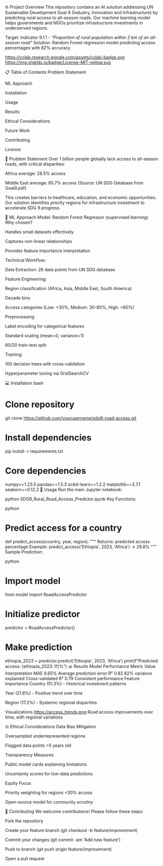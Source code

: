 🌐 Project Overview
This repository contains an AI solution addressing UN Sustainable Development Goal 9 (Industry, Innovation and Infrastructure) by predicting rural access to all-season roads. Our machine learning model helps governments and NGOs prioritize infrastructure investments in underserved regions.

Target: Indicator 9.1.1 - *"Proportion of rural population within 2 km of an all-season road"*
Solution: Random Forest regression model predicting access percentages with 82% accuracy

https://colab.research.google.com/assets/colab-badge.svg
https://img.shields.io/badge/License-MIT-yellow.svg

📋 Table of Contents
Problem Statement

ML Approach

Installation

Usage

Results

Ethical Considerations

Future Work

Contributing

License

🎯 Problem Statement
Over 1 billion people globally lack access to all-season roads, with critical disparities:

Africa average: 28.5% access

Middle East average: 85.7% access
(Source: UN SDG Database from Goal9.pdf)

This creates barriers to healthcare, education, and economic opportunities. Our solution identifies priority regions for infrastructure investment to accelerate SDG 9 progress.

🤖 ML Approach
Model: Random Forest Regressor (supervised learning)
Why chosen?

Handles small datasets effectively

Captures non-linear relationships

Provides feature importance interpretation

Technical Workflow:

Data Extraction: 26 data points from UN SDG database

Feature Engineering:

Region classification (Africa, Asia, Middle East, South America)

Decade bins

Access categories (Low: <30%, Medium: 30-60%, High: >60%)

Preprocessing:

Label encoding for categorical features

Standard scaling (mean=0, variance=1)

80/20 train-test split

Training:

100 decision trees with cross-validation

Hyperparameter tuning via GridSearchCV

💻 Installation
bash
# Clone repository
git clone https://github.com/yourusername/sdg9-road-access.git

# Install dependencies
pip install -r requirements.txt

# Core dependencies
numpy==1.23.5
pandas==1.5.3
scikit-learn==1.2.2
matplotlib==3.7.1
seaborn==0.12.2
🚀 Usage
Run the main Jupyter notebook:

python
SDG9_Rural_Road_Access_Predictor.ipynb
Key Functions:

python
# Predict access for a country
def predict_access(country, year, region):
    """
    Returns: predicted access percentage
    Example: predict_access('Ethiopia', 2023, 'Africa') → 29.8%
    """
Sample Prediction:

python
# Import model
from model import RoadAccessPredictor

# Initialize predictor
predictor = RoadAccessPredictor()

# Make prediction
ethiopia_2023 = predictor.predict('Ethiopia', 2023, 'Africa')
print(f"Predicted access: {ethiopia_2023:.1f}%")
📊 Results
Model Performance
Metric	Value	Interpretation
MAE	6.65%	Average prediction error
R²	0.82	82% variance explained
Cross-validated R²	0.79	Consistent performance
Feature Importance
Country (51.3%) - Historical investment patterns

Year (21.8%) - Positive trend over time

Region (17.2%) - Systemic regional disparities

Visualizations
https://access_trends.png
Road access improvements over time, with regional variations


⚖️ Ethical Considerations
Data Bias Mitigation

Oversampled underrepresented regions

Flagged data points >5 years old

Transparency Measures

Public model cards explaining limitations

Uncertainty scores for low-data predictions

Equity Focus

Priority weighting for regions <30% access

Open-source model for community scrutiny


🤝 Contributing
We welcome contributions! Please follow these steps:

Fork the repository

Create your feature branch (git checkout -b feature/improvement)

Commit your changes (git commit -am 'Add new feature')

Push to branch (git push origin feature/improvement)

Open a pull request
